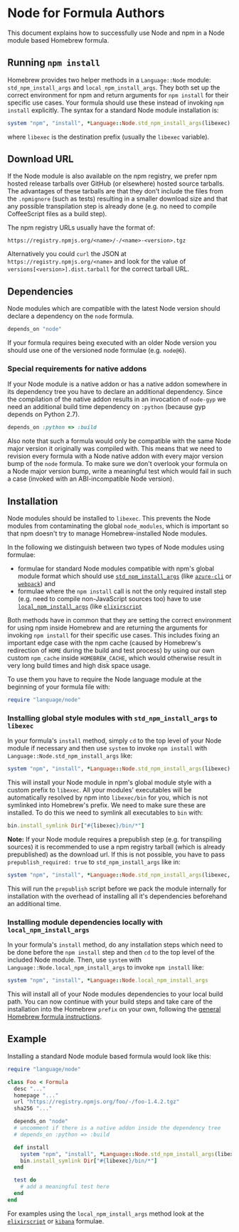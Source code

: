 # Node for Formula Authors

This document explains how to successfully use Node and npm in a Node module based Homebrew formula.

## Running `npm install`

Homebrew provides two helper methods in a `Language::Node` module: `std_npm_install_args` and `local_npm_install_args`. They both set up the correct environment for npm and return arguments for `npm install` for their specific use cases. Your formula should use these instead of invoking `npm install` explicitly. The syntax for a standard Node module installation is:

```ruby
system "npm", "install", *Language::Node.std_npm_install_args(libexec)
```

where `libexec` is the destination prefix (usually the `libexec` variable).

## Download URL

If the Node module is also available on the npm registry, we prefer npm hosted release tarballs over GitHub (or elsewhere) hosted source tarballs. The advantages of these tarballs are that they don't include the files from the `.npmignore` (such as tests) resulting in a smaller download size and that any possible transpilation step is already done (e.g. no need to compile CoffeeScript files as a build step).

The npm registry URLs usually have the format of:

    https://registry.npmjs.org/<name>/-/<name>-<version>.tgz

Alternatively you could `curl` the JSON at `https://registry.npmjs.org/<name>` and look for the value of `versions[<version>].dist.tarball` for the correct tarball URL.

## Dependencies

Node modules which are compatible with the latest Node version should declare a dependency on the `node` formula.

```ruby
depends_on "node"
```

If your formula requires being executed with an older Node version you should use one of the versioned node formulae (e.g. `node@6`).

### Special requirements for native addons

If your Node module is a native addon or has a native addon somewhere in its dependency tree you have to declare an additional dependency. Since the compilation of the native addon results in an invocation of `node-gyp` we need an additional build time dependency on `:python` (because gyp depends on Python 2.7).

```ruby
depends_on :python => :build
```

Also note that such a formula would only be compatible with the same Node major version it originally was compiled with. This means that we need to revision every formula with a Node native addon with every major version bump of the `node` formula. To make sure we don't overlook your formula on a Node major version bump, write a meaningful test which would fail in such a case (invoked with an ABI-incompatible Node version).

## Installation

Node modules should be installed to `libexec`. This prevents the Node modules from contaminating the global `node_modules`, which is important so that npm doesn't try to manage Homebrew-installed Node modules.

In the following we distinguish between two types of Node modules using formulae:
* formulae for standard Node modules compatible with npm's global module format which should use [`std_npm_install_args`](#installing-global-style-modules-with-std_npm_install_args-to-libexec) (like [`azure-cli`](https://github.com/Homebrew/homebrew-core/blob/0f3b27d252b8112c744e0460d871cfe1def6b993/Formula/azure-cli.rb) or [`webpack`](https://github.com/Homebrew/homebrew-core/blob/6282879973d569962e63da7c81ac4623e1a8336b/Formula/webpack.rb)) and
* formulae where the `npm install` call is not the only required install step (e.g. need to compile non-JavaScript sources too) have to use [`local_npm_install_args`](#installing-module-dependencies-locally-with-local_npm_install_args) (like [`elixirscript`](https://github.com/Homebrew/homebrew-core/blob/4bb491b7b246830aed57b97348a17e9401374978/Formula/elixirscript.rb)

Both methods have in common that they are setting the correct environment for using npm inside Homebrew and are returning the arguments for invoking `npm install` for their specific use cases. This includes fixing an important edge case with the npm cache (caused by Homebrew's redirection of `HOME` during the build and test process) by using our own custom `npm_cache` inside `HOMEBREW_CACHE`, which would otherwise result in very long build times and high disk space usage.

To use them you have to require the Node language module at the beginning of your formula file with:

```ruby
require "language/node"
```

### Installing global style modules with `std_npm_install_args` to `libexec`

In your formula's `install` method, simply `cd` to the top level of your Node module if necessary and then use `system` to invoke `npm install` with `Language::Node.std_npm_install_args` like:

```ruby
system "npm", "install", *Language::Node.std_npm_install_args(libexec)
```

This will install your Node module in npm's global module style with a custom prefix to `libexec`. All your modules' executables will be automatically resolved by npm into `libexec/bin` for you, which is not symlinked into Homebrew's prefix. We need to make sure these are installed. To do this we need to symlink all executables to `bin` with:

```ruby
bin.install_symlink Dir["#{libexec}/bin/*"]
```

**Note:** If your Node module requires a prepublish step (e.g. for transpiling sources) it is recommended to use a npm registry tarball (which is already prepublished) as the download url. If this is not possible, you have to pass `prepublish_required: true` to `std_npm_install_args` like in:

```ruby
system "npm", "install", *Language::Node.std_npm_install_args(libexec, prepublish_required: true)
```

This will run the `prepublish` script before we pack the module internally for installation with the overhead of installing all it's dependencies beforehand an additional time.

### Installing module dependencies locally with `local_npm_install_args`

In your formula's `install` method, do any installation steps which need to be done before the `npm install` step and then `cd` to the top level of the included Node module. Then, use `system` with `Language::Node.local_npm_install_args` to invoke `npm install` like:

```ruby
system "npm", "install", *Language::Node.local_npm_install_args
```

This will install all of your Node modules dependencies to your local build path. You can now continue with your build steps and take care of the installation into the Homebrew `prefix` on your own, following the [general Homebrew formula instructions](Formula-Cookbook.md).

## Example

Installing a standard Node module based formula would look like this:

```ruby
require "language/node"

class Foo < Formula
  desc "..."
  homepage "..."
  url "https://registry.npmjs.org/foo/-/foo-1.4.2.tgz"
  sha256 "..."

  depends_on "node"
  # uncomment if there is a native addon inside the dependency tree
  # depends_on :python => :build

  def install
    system "npm", "install", *Language::Node.std_npm_install_args(libexec)
    bin.install_symlink Dir["#{libexec}/bin/*"]
  end

  test do
    # add a meaningful test here
  end
end
```

For examples using the `local_npm_install_args` method look at the  [`elixirscript`](https://github.com/Homebrew/homebrew-core/blob/ec1e40d37e81af63122a354f0101c377f6a4e66d/Formula/elixirscript.rb) or [`kibana`](https://github.com/Homebrew/homebrew-core/blob/c6202f91a129e2f994d904f299a308cc6fbd58e5/Formula/kibana.rb) formulae.
